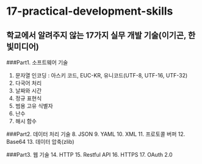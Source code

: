 # 17-practical-development-skills
## 학교에서 알려주지 않는 17가지 실무 개발 기술(이기곤, 한빛미디어)

###Part1. 소프트웨어 기술
1. 문자열 인코딩 : 아스키 코드, EUC-KR, 유니코드(UTF-8, UTF-16, UTF-32)
2. 다국어 처리
3. 날짜와 시간
4. 정규 표현식
5. 범용 고유 식별자
6. 난수
7. 해시 함수

###Part2. 데이터 처리 기술
8. JSON
9. YAML
10. XML
11. 프로토콜 버퍼
12. Base64
13. 데이터 압축(zlib)

###Part3. 웹 기술
14. HTTP
15. Restful API
16. HTTPS
17. OAuth 2.0
